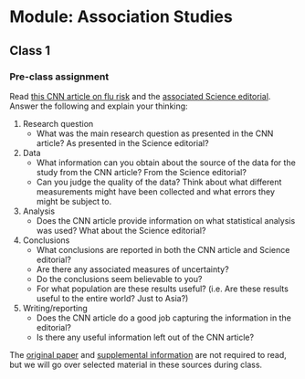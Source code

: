 # Module: Association Studies

## Class 1

### Pre-class assignment

Read [this CNN article on flu risk](http://www.cnn.com/2016/11/10/health/flu-risk-birth-year/) and the [associated Science editorial](http://science.sciencemag.org/content/sci/354/6313/706.full.pdf). Answer the following and explain your thinking:

1. Research question
    - What was the main research question as presented in the CNN article? As presented in the Science editorial?
2. Data
    - What information can you obtain about the source of the data for the study from the CNN article? From the Science editorial?
    - Can you judge the quality of the data? Think about what different measurements might have been collected and what errors they might be subject to.
3. Analysis
    - Does the CNN article provide information on what statistical analysis was used? What about the Science editorial?
4. Conclusions
    - What conclusions are reported in both the CNN article and Science editorial?
    - Are there any associated measures of uncertainty?
    - Do the conclusions seem believable to you?
    - For what population are these results useful? (i.e. Are these results useful to the entire world? Just to Asia?)
5. Writing/reporting
    - Does the CNN article do a good job capturing the information in the editorial?
    - Is there any useful information left out of the CNN article?	

The [original paper](http://science.sciencemag.org/content/sci/354/6313/722.full.pdf) and [supplemental information](http://science.sciencemag.org/content/sci/suppl/2016/11/09/354.6313.722.DC1/aag1322_Gostic_SM.pdf) are not required to read, but we will go over selected material in these sources during class.